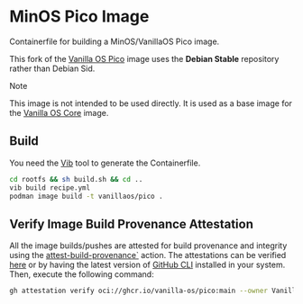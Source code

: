 # MinOS Pico Image

Containerfile for building a MinOS/VanillaOS Pico image.

This fork of the [Vanilla OS Pico](https://github.com/vanilla-os/pico-image) image uses the **Debian Stable** repository rather than Debian Sid.

> [!NOTE]
> This image is not intended to be used directly. It is used as a base image for the [Vanilla OS Core](https://github.com/vanilla-os/core-image) image.

## Build

You need the [Vib](https://github.com/vanilla-os/Vib) tool to generate the Containerfile.

```bash
cd rootfs && sh build.sh && cd ..
vib build recipe.yml
podman image build -t vanillaos/pico .
```

## Verify Image Build Provenance Attestation

All the image builds/pushes are attested for build provenance and integrity using the [attest-build-provenance`](https://github.com/actions/attest-build-provenance) action. The attestations can be verified [here](https://github.com/Vanilla-OS/pico-image/attestations) or by having the latest version of [GitHub CLI](https://github.com/cli/cli/releases/latest) installed in your system. Then, execute the following command:

```sh
gh attestation verify oci://ghcr.io/vanilla-os/pico:main --owner Vanilla-OS
```
